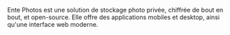 Ente Photos est une solution de stockage photo privée, chiffrée de bout en bout, et open-source. Elle offre des applications mobiles et desktop, ainsi qu'une interface web moderne.